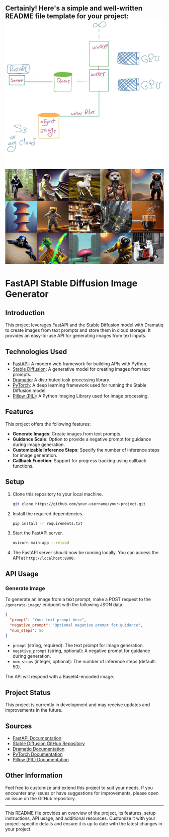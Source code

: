 Certainly! Here's a simple and well-written README file template for your project:
![our_architecture](our_archticture.jpeg)
![sample](stablediffusion.jpg)
---

# FastAPI Stable Diffusion Image Generator

## Introduction

This project leverages FastAPI and the Stable Diffusion model with Dramatiq to create images from text prompts and store them in cloud storage. It provides an easy-to-use API for generating images from text inputs.

## Technologies Used

- [FastAPI](https://fastapi.tiangolo.com/): A modern web framework for building APIs with Python.
- [Stable Diffusion](https://github.com/VITA-Group/Stable-Diffusion): A generative model for creating images from text prompts.
- [Dramatiq](https://dramatiq.io/): A distributed task processing library.
- [PyTorch](https://pytorch.org/): A deep learning framework used for running the Stable Diffusion model.
- [Pillow (PIL)](https://pillow.readthedocs.io/en/stable/): A Python Imaging Library used for image processing.

## Features

This project offers the following features:

- **Generate Images**: Create images from text prompts.
- **Guidance Scale**: Option to provide a negative prompt for guidance during image generation.
- **Customizable Inference Steps**: Specify the number of inference steps for image generation.
- **Callback Function**: Support for progress tracking using callback functions.

## Setup

1. Clone this repository to your local machine.

   ```bash
   git clone https://github.com/your-username/your-project.git
   ```

2. Install the required dependencies.

   ```bash
   pip install -r requirements.txt
   ```

3. Start the FastAPI server.

   ```bash
   uvicorn main:app --reload
   ```

4. The FastAPI server should now be running locally. You can access the API at `http://localhost:8000`.

## API Usage

### Generate Image

To generate an image from a text prompt, make a POST request to the `/generate-image/` endpoint with the following JSON data:

```json
{
  "prompt": "Your text prompt here",
  "negative_prompt": "Optional negative prompt for guidance",
  "num_steps": 50
}
```

- `prompt` (string, required): The text prompt for image generation.
- `negative_prompt` (string, optional): A negative prompt for guidance during generation.
- `num_steps` (integer, optional): The number of inference steps (default: 50).

The API will respond with a Base64-encoded image.

## Project Status

This project is currently in development and may receive updates and improvements in the future.

## Sources

- [FastAPI Documentation](https://fastapi.tiangolo.com/)
- [Stable Diffusion GitHub Repository](https://github.com/VITA-Group/Stable-Diffusion)
- [Dramatiq Documentation](https://dramatiq.io/)
- [PyTorch Documentation](https://pytorch.org/)
- [Pillow (PIL) Documentation](https://pillow.readthedocs.io/en/stable/)

## Other Information

Feel free to customize and extend this project to suit your needs. If you encounter any issues or have suggestions for improvements, please open an issue on the GitHub repository.

---

This README file provides an overview of the project, its features, setup instructions, API usage, and additional resources. Customize it with your project-specific details and ensure it is up to date with the latest changes in your project.